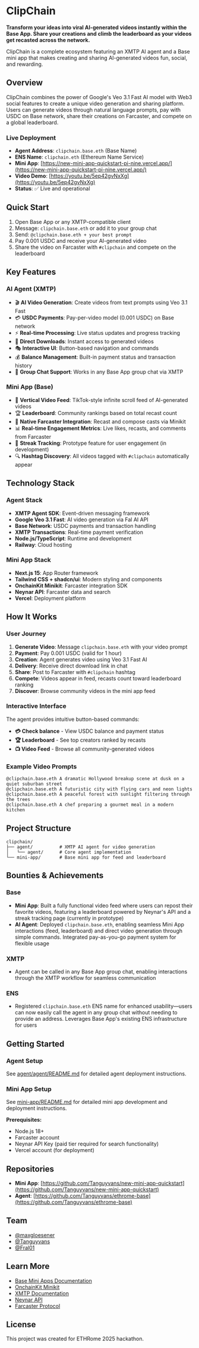 # ClipChain

**Transform your ideas into viral AI-generated videos instantly within the Base App. Share your creations and climb the leaderboard as your videos get recasted across the network.**

ClipChain is a complete ecosystem featuring an XMTP AI agent and a Base mini app that makes creating and sharing AI-generated videos fun, social, and rewarding.

## Overview

ClipChain combines the power of Google's Veo 3.1 Fast AI model with Web3 social features to create a unique video generation and sharing platform. Users can generate videos through natural language prompts, pay with USDC on Base network, share their creations on Farcaster, and compete on a global leaderboard.

### Live Deployment

- **Agent Address**: `clipchain.base.eth` (Base Name)
- **ENS Name**: `clipchain.eth` (Ethereum Name Service)
- **Mini App**: [https://new-mini-app-quickstart-pi-nine.vercel.app/](https://new-mini-app-quickstart-pi-nine.vercel.app/)
- **Video Demo**: [https://youtu.be/5ep42gvNxXg](https://youtu.be/5ep42gvNxXg)
- **Status**: ✅ Live and operational

## Quick Start

1. Open Base App or any XMTP-compatible client
2. Message: `clipchain.base.eth` or add it to your group chat
3. Send: `@clipchain.base.eth + your best prompt`
4. Pay 0.001 USDC and receive your AI-generated video
5. Share the video on Farcaster with `#clipchain` and compete on the leaderboard

## Key Features

### AI Agent (XMTP)

- 🎬 **AI Video Generation**: Create videos from text prompts using Veo 3.1 Fast
- 💳 **USDC Payments**: Pay-per-video model (0.001 USDC) on Base network
- ⚡ **Real-time Processing**: Live status updates and progress tracking
- 🔗 **Direct Downloads**: Instant access to generated videos
- 🎭 **Interactive UI**: Button-based navigation and commands
- 💰 **Balance Management**: Built-in payment status and transaction history
- 👥 **Group Chat Support**: Works in any Base App group chat via XMTP

### Mini App (Base)

- 📱 **Vertical Video Feed**: TikTok-style infinite scroll feed of AI-generated videos
- 🏆 **Leaderboard**: Community rankings based on total recast count
- 🔄 **Native Farcaster Integration**: Recast and compose casts via Minikit
- 📊 **Real-time Engagement Metrics**: Live likes, recasts, and comments from Farcaster
- 🎯 **Streak Tracking**: Prototype feature for user engagement (in development)
- 🔍 **Hashtag Discovery**: All videos tagged with `#clipchain` automatically appear

## Technology Stack

### Agent Stack

- **XMTP Agent SDK**: Event-driven messaging framework
- **Google Veo 3.1 Fast**: AI video generation via Fal AI API
- **Base Network**: USDC payments and transaction handling
- **XMTP Transactions**: Real-time payment verification
- **Node.js/TypeScript**: Runtime and development
- **Railway**: Cloud hosting

### Mini App Stack

- **Next.js 15**: App Router framework
- **Tailwind CSS + shadcn/ui**: Modern styling and components
- **OnchainKit Minikit**: Farcaster integration SDK
- **Neynar API**: Farcaster data and search
- **Vercel**: Deployment platform

## How It Works

### User Journey

1. **Generate Video**: Message `clipchain.base.eth` with your video prompt
2. **Payment**: Pay 0.001 USDC (valid for 1 hour)
3. **Creation**: Agent generates video using Veo 3.1 Fast AI
4. **Delivery**: Receive direct download link in chat
5. **Share**: Post to Farcaster with `#clipchain` hashtag
6. **Compete**: Videos appear in feed, recasts count toward leaderboard ranking
7. **Discover**: Browse community videos in the mini app feed

### Interactive Interface

The agent provides intuitive button-based commands:

- **💳 Check balance** - View USDC balance and payment status
- **🏆 Leaderboard** - See top creators ranked by recasts
- **📺 Video Feed** - Browse all community-generated videos

### Example Video Prompts

```
@clipchain.base.eth A dramatic Hollywood breakup scene at dusk on a quiet suburban street
@clipchain.base.eth A futuristic city with flying cars and neon lights
@clipchain.base.eth A peaceful forest with sunlight filtering through the trees
@clipchain.base.eth A chef preparing a gourmet meal in a modern kitchen
```

## Project Structure

```
clipchain/
├── agent/          # XMTP AI agent for video generation
│   └── agent/      # Core agent implementation
└── mini-app/       # Base mini app for feed and leaderboard
```

## Bounties & Achievements

### Base

- **Mini App**: Built a fully functional video feed where users can repost their favorite videos, featuring a leaderboard powered by Neynar's API and a streak tracking page (currently in prototype)
- **AI Agent**: Deployed `clipchain.base.eth`, enabling seamless Mini App interactions (feed, leaderboard) and direct video generation through simple commands. Integrated pay-as-you-go payment system for flexible usage

### XMTP

- Agent can be called in any Base App group chat, enabling interactions through the XMTP workflow for seamless communication

### ENS

- Registered `clipchain.base.eth` ENS name for enhanced usability—users can now easily call the agent in any group chat without needing to provide an address. Leverages Base App's existing ENS infrastructure for users

## Getting Started

### Agent Setup

See [agent/agent/README.md](agent/agent/README.md) for detailed agent deployment instructions.

### Mini App Setup

See [mini-app/README.md](mini-app/README.md) for detailed mini app development and deployment instructions.

**Prerequisites:**

- Node.js 18+
- Farcaster account
- Neynar API Key (paid tier required for search functionality)
- Vercel account (for deployment)

## Repositories

- **Mini App**: [https://github.com/Tanguyvans/new-mini-app-quickstart](https://github.com/Tanguyvans/new-mini-app-quickstart)
- **Agent**: [https://github.com/Tanguyvans/ethrome-base](https://github.com/Tanguyvans/ethrome-base)

## Team

- [@maxgloesener](https://t.me/maxgloesener)
- [@Tanguyvans](https://t.me/Tanguyvans)
- [@Fral01](https://t.me/Fral01)

## Learn More

- [Base Mini Apps Documentation](https://docs.base.org/docs/mini-apps/quickstart/create-new-miniapp/)
- [OnchainKit Minikit](https://onchainkit.xyz/minikit/introduction)
- [XMTP Documentation](https://xmtp.org/docs)
- [Neynar API](https://docs.neynar.com/)
- [Farcaster Protocol](https://www.farcaster.xyz/)

## License

This project was created for ETHRome 2025 hackathon.
